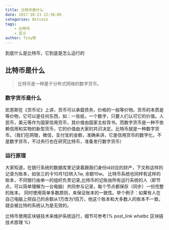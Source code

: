 ```yaml
---
title: 比特币是什么
date: 2017-10-23 22:36:05
categories: Bitcoin
tags:
    - 比特币
    - 定义
author: Tiny熊
---
```

  到底什么是比特币，它到底是怎么运行的

<!-- more -->
## 比特币是什么
> 比特币是一种基于分布式网络的数字货币。

### 数字货币是什么
凯恩斯在《货币论》上讲，货币可以承载债务，价格的一般等价物。货币的本质是等价物，它可以是任何东西，如：一张纸，一个数字，只要人们认可它的价值。人民币，美元等作为国家信用货币，其价值由国家主权背书。而数字货币是一种不依赖信用和实物的新型货币，它的价值由大家的共识决定。比特币就是一种数字货币。（我们在网银，微信，支付宝的金额，准确来讲，它是信用货币的数字化，不是数字货币，不过央行也在研究比特币，准备发行数字货币）

### 运行原理
大家知道，在银行系统的数据库里记录着跟我们身份id对应的财产，下文称这样的记录为账本，如张三的卡10月1日转入1w, 余额10w。
比特币系统也同样有这样的账本，不同银行由单一的组织负责记录,比特币的记账由所有运行系统的人（即节点，可以简单理解为一台电脑）共同参与记录，每个节点都保存（同步）一份完整的账本。
同时使用简单多数原则，来保证账本的一致性。举个例子：如果有人在自己电脑上把自己的余额从1万改为1百万，他这个账本和大多数人的账本不一致，就会被比特的系统认为是无效的。


比特币使用区块链技术来维护系统运行，细节可参考{% post_link whatbc 区块链技术原理 %}
